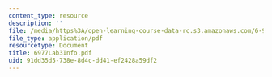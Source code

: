 ```yaml
---
content_type: resource
description: ''
file: /media/https%3A/open-learning-course-data-rc.s3.amazonaws.com/6-973-organic-optoelectronics-spring-2003/91dd35d5738e8d4cdd41ef2428a59df2_6977Lab3Info.pdf
file_type: application/pdf
resourcetype: Document
title: 6977Lab3Info.pdf
uid: 91dd35d5-738e-8d4c-dd41-ef2428a59df2
---
```

